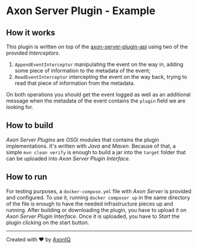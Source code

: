 # Axon Server Plugin - Example

## How it works
This plugin is written on top of the [axon-server-plugin-api](https://github.com/AxonIQ/axon-server-plugin-api) using two of the provided _Interceptors_.
1. `AppendEventInterceptor` manipulating the event on the way in, adding some piece of information to the metadata of the event;
1. `ReadEventInterceptor` intercepting the event on the way back, trying to read that piece of information from the metadata.

On both operations you should get the event logged as well as an additional message when the metadata of the event contains the `plugin` field we are looking for.

## How to build
_Axon Server Plugins_ are _OSGi_ modules that contains the plugin implementations. It's written with _Java_ and _Maven_. Because of that, a simple `mvn clean verify` is enough to build a jar into the `target` folder that can be uploaded into _Axon Server Plugin Interface_.

## How to run
For testing purposes, a `docker-compose.yml` file with _Axon Server_ is provided and configured. To use it, running `docker composer up` in the same directory of the file is enough to have the needed infrastructure pieces up and running. After building or downloading the plugin, you have to upload it on _Axon Server Plugin Interface_. Once it is uploaded, you have to _Start_ the plugin clicking on the start button.

---

Created with :heart: by [AxonIQ](https://axoniq.io/)